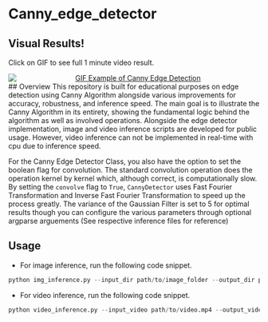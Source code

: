 # Canny_edge_detector
## Visual Results!
Click on GIF to see full 1 minute video result.

<div align="center">
  <a href="https://www.youtube.com/watch?v=7okfMyesJOs&ab_channel=CodeKnight">
    <img src="Video.gif" alt="GIF Example of Canny Edge Detection" style="display: block; margin: 0 auto;" />
  </a>
</div>
## Overview
This repository is built for educational purposes on edge detection using Canny Algorithm alongside various improvements for accuracy, robustness, and inference speed. The main goal is to illustrate the Canny Algorithm in its entirety, showing the fundamental logic behind the algorithm as well as involved operations. Alongside the edge detector implementation, image and video inference scripts are developed for public usage. However, video inference can not be implemented in real-time with cpu due to inference speed. 

For the Canny Edge Detector Class, you also have the option to set the boolean flag for convolution. The standard convolution operation does the operation kernel by kernel which, although correct, is computationally slow. By setting the `convolve` flag to `True`, `CannyDetector` uses Fast Fourier Transformation and Inverse Fast Fourier Transformation to speed up the process greatly. The variance of the Gaussian Filter is set to 5 for optimal results though you can configure the various parameters through optional argparse arguements (See respective inference files for reference)

## Usage
- For image inference, run the following code snippet.

```python
python img_inference.py --input_dir path/to/image_folder --output_dir path/to/output_folder
```

- For video inference, run the following code snippet.

```python
python video_inference.py --input_video path/to/video.mp4 --output_video path/to/output.mp4
```


